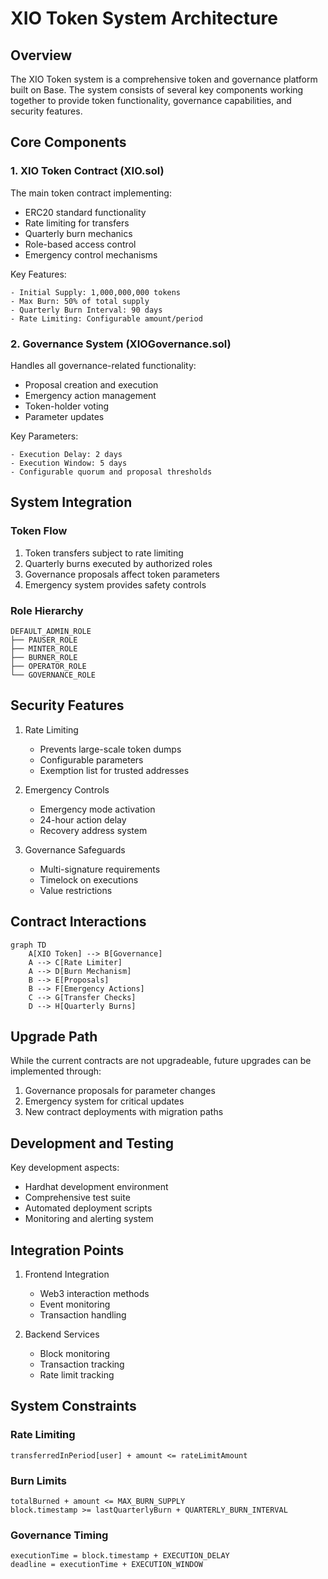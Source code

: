 # XIO Token System Architecture

## Overview

The XIO Token system is a comprehensive token and governance platform built on Base. The system consists of several key components working together to provide token functionality, governance capabilities, and security features.

## Core Components

### 1. XIO Token Contract (XIO.sol)

The main token contract implementing:
- ERC20 standard functionality
- Rate limiting for transfers
- Quarterly burn mechanics
- Role-based access control
- Emergency control mechanisms

Key Features:
```solidity
- Initial Supply: 1,000,000,000 tokens
- Max Burn: 50% of total supply
- Quarterly Burn Interval: 90 days
- Rate Limiting: Configurable amount/period
```

### 2. Governance System (XIOGovernance.sol)

Handles all governance-related functionality:
- Proposal creation and execution
- Emergency action management
- Token-holder voting
- Parameter updates

Key Parameters:
```solidity
- Execution Delay: 2 days
- Execution Window: 5 days
- Configurable quorum and proposal thresholds
```

## System Integration

### Token Flow
1. Token transfers subject to rate limiting
2. Quarterly burns executed by authorized roles
3. Governance proposals affect token parameters
4. Emergency system provides safety controls

### Role Hierarchy
```
DEFAULT_ADMIN_ROLE
├── PAUSER_ROLE
├── MINTER_ROLE
├── BURNER_ROLE
├── OPERATOR_ROLE
└── GOVERNANCE_ROLE
```

## Security Features

1. Rate Limiting
   - Prevents large-scale token dumps
   - Configurable parameters
   - Exemption list for trusted addresses

2. Emergency Controls
   - Emergency mode activation
   - 24-hour action delay
   - Recovery address system

3. Governance Safeguards
   - Multi-signature requirements
   - Timelock on executions
   - Value restrictions

## Contract Interactions

```mermaid
graph TD
    A[XIO Token] --> B[Governance]
    A --> C[Rate Limiter]
    A --> D[Burn Mechanism]
    B --> E[Proposals]
    B --> F[Emergency Actions]
    C --> G[Transfer Checks]
    D --> H[Quarterly Burns]
```

## Upgrade Path

While the current contracts are not upgradeable, future upgrades can be implemented through:
1. Governance proposals for parameter changes
2. Emergency system for critical updates
3. New contract deployments with migration paths

## Development and Testing

Key development aspects:
- Hardhat development environment
- Comprehensive test suite
- Automated deployment scripts
- Monitoring and alerting system

## Integration Points

1. Frontend Integration
   - Web3 interaction methods
   - Event monitoring
   - Transaction handling

2. Backend Services
   - Block monitoring
   - Transaction tracking
   - Rate limit tracking

## System Constraints

### Rate Limiting
```solidity
transferredInPeriod[user] + amount <= rateLimitAmount
```

### Burn Limits
```solidity
totalBurned + amount <= MAX_BURN_SUPPLY
block.timestamp >= lastQuarterlyBurn + QUARTERLY_BURN_INTERVAL
```

### Governance Timing
```solidity
executionTime = block.timestamp + EXECUTION_DELAY
deadline = executionTime + EXECUTION_WINDOW
```